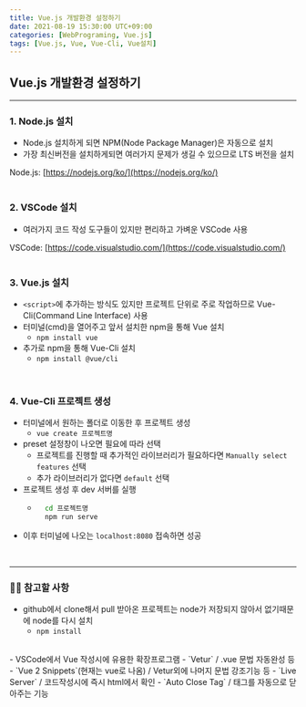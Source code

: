 ```yaml
---
title: Vue.js 개발환경 설정하기
date: 2021-08-19 15:30:00 UTC+09:00
categories: [WebPrograming, Vue.js]
tags: [Vue.js, Vue, Vue-Cli, Vue설치]
---
```


## Vue.js 개발환경 설정하기

---

### 1. Node.js 설치
- Node.js 설치하게 되면 NPM(Node Package Manager)은 자동으로 설치
- 가장 최신버전을 설치하게되면 여러가지 문제가 생길 수 있으므로 LTS 버전을 설치

Node.js: [https://nodejs.org/ko/](https://nodejs.org/ko/)  
<br>

### 2. VSCode 설치
- 여러가지 코드 작성 도구들이 있지만 편리하고 가벼운 VSCode 사용

VSCode: [https://code.visualstudio.com/](https://code.visualstudio.com/)  
<br>

### 3. Vue.js 설치
- `<script>`에 추가하는 방식도 있지만 프로젝트 단위로 주로 작업하므로 Vue-Cli(Command Line Interface) 사용
- 터미널(cmd)을 열어주고 앞서 설치한 npm을 통해 Vue 설치
    - ```npm install vue```
- 추가로 npm을 통해 Vue-Cli 설치
    - ```npm install @vue/cli```  
<br>


### 4. Vue-Cli 프로젝트 생성
- 터미널에서 원하는 폴더로 이동한 후 프로젝트 생성
    - ```vue create 프로젝트명```
- preset 설정창이 나오면 필요에 따라 선택
    - 프로젝트를 진행할 때 추가적인 라이브러리가 필요하다면 `Manually select features` 선택
    - 추가 라이브러리가 없다면 `default` 선택
- 프로젝트 생성 후 dev 서버를 실행
    - ```cmd
        cd 프로젝트명 
        npm run serve
      ```
- 이후 터미널에 나오는 `localhost:8080` 접속하면 성공  
<br>

---

### 🤷‍♂️ 참고할 사항
- github에서 clone해서 pull 받아온 프로젝트는 node가 저장되지 않아서 없기때문에 node를 다시 설치
    - ```npm install```  
<br>
- VSCode에서 Vue 작성시에 유용한 확장프로그램
    - `Vetur` / .vue 문법 자동완성 등
    - `Vue 2 Snippets`(현재는 vue로 나옴) / Vetur외에 나머지 문법 강조기능 등
    - `Live Server` / 코드작성시에 즉시 html에서 확인
    - `Auto Close Tag` / 태그를 자동으로 닫아주는 기능  
<br>
<br>
